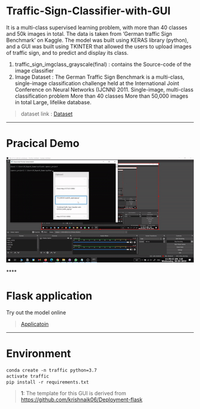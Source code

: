 # Traffic-Sign-Classifier-with-GUI
It is a multi-class supervised learning problem, with more than 40 classes and 50k images in total.
The data is taken from ‘German traffic Sign Benchmark’ on Kaggle. 
The model was built using KERAS library (python), and a GUI was built using TKINTER that allowed the users to upload images of traffic sign, and to predict and display its class.

1. traffic_sign_imgclass_grayscale(final) : contains the Source-code of the image classifier
2. Image Dataset : The German Traffic Sign Benchmark is a multi-class, single-image classification challenge held at the International Joint  Conference on Neural Networks (IJCNN) 2011.
    Single-image, multi-class classification problem
    More than 40 classes
    More than 50,000 images in total
    Large, lifelike database.
    
>    dataset link : [Dataset](https://www.kaggle.com/meowmeowmeowmeowmeow/gtsrb-german-traffic-sign)
>    
****

# Pracical Demo 

<p align="center">
  <img src="./ezgif.com-gif-maker.gif" alt="Sublime's custom image"/>

</p>
****

# Flask application
Try out the model online
>    [Applicatoin](https://dl-traffic-sign-classifier-api.herokuapp.com/)
 
[^1]:

****

# Environment
    conda create -n traffic python=3.7
    activate traffic
    pip install -r requirements.txt
    

><a name="myfootnote1">1</a>: The template for this GUI is derived from https://github.com/krishnaik06/Deployment-flask
